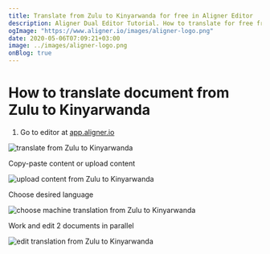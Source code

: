 ```yaml
---
title: Translate from Zulu to Kinyarwanda for free in Aligner Editor
description: Aligner Dual Editor Tutorial. How to translate for free from Zulu to Kinyarwanda. Aligner is multilingual document management platform. 
ogImage: "https://www.aligner.io/images/aligner-logo.png"
date: 2020-05-06T07:09:21+03:00
image: ../images/aligner-logo.png
onBlog: true
---
```


# How to translate document from Zulu to Kinyarwanda

1. Go to editor at [app.aligner.io](https://app.aligner.io "Aligner App web page")

![translate from Zulu to Kinyarwanda](../aligner-blank-editor.png "translate from Zulu to Kinyarwanda")

Copy-paste content or upload content

![upload content from Zulu to Kinyarwanda](../aligner-uploaded-document.png "upload content from Zulu to Kinyarwanda")

Choose desired language

![choose machine translation from Zulu to Kinyarwanda](../aligner-language-dropdown.png "choose machine translation from Zulu to Kinyarwanda")

Work and edit 2 documents in parallel

![edit translation from Zulu to Kinyarwanda](../aligner-double-sitded-editor.png "edit translation from Zulu to Kinyarwanda")

